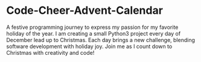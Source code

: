 # Code-Cheer-Advent-Calendar
A festive programming journey to express my passion for my favorite holiday of the year. I am creating a small Python3 project every day of December lead up to Christmas. Each day brings a new challenge, blending software development with holiday joy. Join me as I count down to Christmas with creativity and code!
